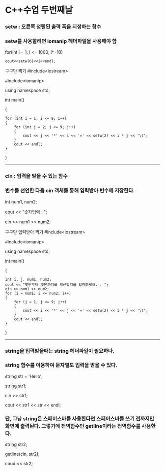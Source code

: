 # C++수업 두번째날
### setw : 오른쪽 정렬된 출력 폭을 지정하는 함수
### setw를 사용할려면 iomanip 헤더파일을 사용해야 함
for(int i = 1; i <= 1000; i*=10)

	cout<<setw(6)<<i<<endl;

구구단 찍기
#include<iostream<iostream>>

#include<iomanip<iomanip>>

using namespace std;

int main()

{

	for (int i = 1; i <= 9; i++)
	{
		for (int j = 2; j <= 9; j++)
		{
			cout << j << '*' << i << '=' << setw(2) << i * j << '\t';
		}
		cout << endl;
	}
}

---
### cin : 입력을 받을 수 있는 함수
### 변수를 선언한 다음 cin 객체를 통해 입력받아 변수에 저장한다.
int num1, num2;

cout << "숫자입력 : ";

cin >> num1 >> num2;

구구단 입력받아 찍기
#include<iostream<iostream>>

#include<iomanip<iomanip>>

using namespace std;

int main()

{

	int i, j, num1, num2;
	cout << "몇단부터 몇단까지를 계산할지를 입력하세요. : ";
	cin >> num1 >> num2;
	for (i = num1; i <= num2; i++)
	{
		for (j = 1; j <= 9; j++)
		{
			cout << i << '*' << j << '=' << setw(2) << i * j << '\t';
		}
		cout << endl;
	}
}

---
### string을 입력받을때는 string 헤더파일이 필요하다.
### string 함수를 이용하여 문자열도 입력을 받을 수 있다.
string str = 'Hello';

string str1;

cin >> str1;

cout << str1 << str << endl;

### 단, 그냥 string은 스페이스바를 사용한다면 스페이스바를 쓰기 전까지만 화면에 출력된다. 그렇기에 전역함수인 getline이라는 전역함수를 사용한다.
string str2;

getline(cin, str2);

coud << str2;